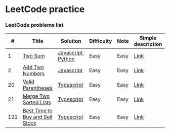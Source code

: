 
LeetCode practice
========

### LeetCode problems list

| # | Title | Solution | Difficulty | Note | Simple description |
|---| ----- | -------- | ---------- | ---- | ------------------ |
|1|[Two Sum](https://leetcode.com/problems/two-sum/) | [Javascript](./problems/1_TwoSum/javascript/solution.js), [Python](./problems/1_TwoSum/python/solution.py)|Easy| Easy | [Link](./problems/1_TwoSum/description.md) |
|2|[Add Two Numbers](https://leetcode.com/problems/add-two-numbers/) | [Javascript](./problems/2_AddTwoNumbers/javascript/solution.js) |Easy| Easy | [Link](./problems/2_AddTwoNumbers/description.md)
|20|[Valid Parentheses](https://leetcode.com/problems/valid-parentheses/) | [Typescript](./problems/20_ValidParentheses/typescript/typescript.js) |Easy| Easy | [Link](./problems/20_ValidParentheses/description.md)
|21|[Merge Two Sorted Lists](https://leetcode.com/problems/merge-two-sorted-lists/) | [Typescript](./problems/21_MergeTwoSortedList/typescript/typescript.js) |Easy| Easy | [Link](./problems/21_MergeTwoSortedList/description.md)
|121|[Best Time to Buy and Sell Stock](https://leetcode.com/problems/best-time-to-buy-and-sell-stock/) | [Typescript](./problems/121_BestTimeToBuyAndSellStock/typescript/typescript.js) |Easy| Easy | [Link](./problems/121_BestTimeToBuyAndSellStock/description.md)